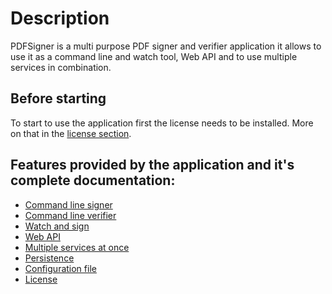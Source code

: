 # Description

PDFSigner is a multi purpose PDF signer and verifier application it allows to use it as a command line and watch tool, Web API and to use multiple services in combination.

## Before starting

To start to use the application first the license needs to be installed. More on that in the [license section](./license.md). 


## Features provided by the application and it's complete documentation: 

- [Command line signer](command-line-signer.md)
- [Command line verifier](command-line-verifier.md)
- [Watch and sign](./watch-and-sign.md)
- [Web API](./web-api.md)
- [Multiple services at once](./services.md)
- [Persistence](./db.md)
- [Configuration file](./web-api.md)
- [License](./license.md)








